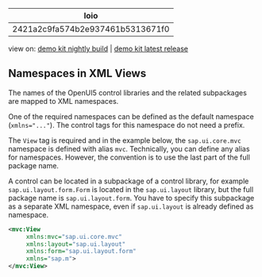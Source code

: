<!-- loio2421a2c9fa574b2e937461b5313671f0 -->

| loio |
| -----|
| 2421a2c9fa574b2e937461b5313671f0 |

<div id="loio">

view on: [demo kit nightly build](https://openui5nightly.hana.ondemand.com/#/topic/2421a2c9fa574b2e937461b5313671f0) | [demo kit latest release](https://openui5.hana.ondemand.com/#/topic/2421a2c9fa574b2e937461b5313671f0)</div>

## Namespaces in XML Views

The names of the OpenUI5 control libraries and the related subpackages are mapped to XML namespaces.

One of the required namespaces can be defined as the default namespace \(`xmlns="..."`\). The control tags for this namespace do not need a prefix.

The `View` tag is required and in the example below, the `sap.ui.core.mvc` namespace is defined with alias `mvc`. Technically, you can define any alias for namespaces. However, the convention is to use the last part of the full package name.

A control can be located in a subpackage of a control library, for example `sap.ui.layout.form.Form` is located in the `sap.ui.layout` library, but the full package name is `sap.ui.layout.form`. You have to specify this subpackage as a separate XML namespace, even if `sap.ui.layout` is already defined as namespace.

``` xml
<mvc:View
     xmlns:mvc="sap.ui.core.mvc"
     xmlns:layout="sap.ui.layout"
     xmlns:form="sap.ui.layout.form"
     xmlns="sap.m">
</mvc:View>
```

